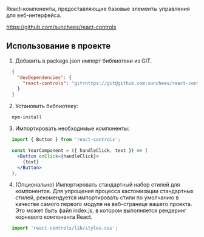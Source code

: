 React-компоненты, предоставляющие базовые элементы управления для веб-интерфейса.

https://github.com/sunchees/react-controls

## Использование в проекте

1. Добавить в package.json импорт библиотеки из GIT.

  ```json
    {
      "devDependencies": {
        "react-controls": "git+https://git@github.com:sunchees/react-controls.git#1.0.34",
      }
    }
  ```

2. Установить библиотеку:

  ```shell
    npm-install
  ```

3. Импортировать необходимые компоненты:

  ```jsx static
    import { Button } from 'react-controls';

    const YourComponent = ({ handleClick, text }) => (
      <Button onClick={handleClick}>
        {text}
      </Button>
    );
  ```

4. (Опционально) Импортировать стандартный набор стилей для компонентов. Для упрощения процесса кастомизации стандартных стилей, рекомендуется импортировать стили по умолчанию в качестве самого первого модуля на веб-странице вашего проекта. Это может быть файл index.js, в котором выполняется рендеринг корневого компонента React.

  ```jsx static
    import 'react-controls/lib/styles.css';
  ```